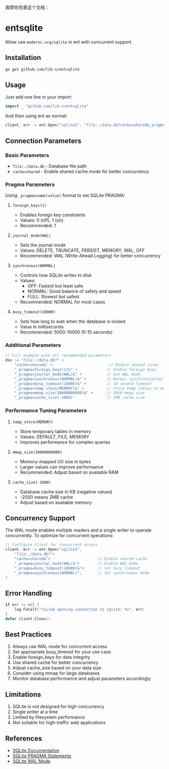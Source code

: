 我帮你完善这个文档：

# entsqlite
Allow use `modernc.org/sqlite` in ent with concurrent support.

## Installation
```bash
go get github.com/lib-x/entsqlite
```

## Usage
Just add one line in your import:
```go
import _ "github.com/lib-x/entsqlite"
```

And then using ent as normal:
```go
client, err := ent.Open("sqlite3", "file:./data.db?cache=shared&_pragma=foreign_keys(1)&_pragma=journal_mode(WAL)&_pragma=synchronous(NORMAL)&_pragma=busy_timeout(10000)")
```

## Connection Parameters

### Basic Parameters
- `file:./data.db` - Database file path
- `cache=shared` - Enable shared cache mode for better concurrency

### Pragma Parameters
Using `_pragma=name(value)` format to set SQLite PRAGMA:

1. `foreign_keys(1)`
   - Enables foreign key constraints
   - Values: 0 (off), 1 (on)
   - Recommended: 1

2. `journal_mode(WAL)`
   - Sets the journal mode
   - Values: DELETE, TRUNCATE, PERSIST, MEMORY, WAL, OFF
   - Recommended: WAL (Write-Ahead Logging) for better concurrency

3. `synchronous(NORMAL)`
   - Controls how SQLite writes to disk
   - Values:
     - OFF: Fastest but least safe
     - NORMAL: Good balance of safety and speed
     - FULL: Slowest but safest
   - Recommended: NORMAL for most cases

4. `busy_timeout(10000)`
   - Sets how long to wait when the database is locked
   - Value in milliseconds
   - Recommended: 5000-10000 (5-10 seconds)

### Additional Parameters
```go
// Full example with all recommended parameters
dsn := "file:./data.db?" +
    "cache=shared&" +                         // Enable shared cache
    "_pragma=foreign_keys(1)&" +             // Enable foreign keys
    "_pragma=journal_mode(WAL)&" +           // Use WAL mode
    "_pragma=synchronous(NORMAL)&" +         // Normal synchronization
    "_pragma=busy_timeout(10000)&" +         // 10 second timeout
    "_pragma=temp_store(MEMORY)&" +          // Store temp tables in memory
    "_pragma=mmap_size(30000000000)&" +      // 30GB mmap size
    "_pragma=cache_size(-2000)"              // 2MB cache size
```

### Performance Tuning Parameters
1. `temp_store(MEMORY)`
   - Store temporary tables in memory
   - Values: DEFAULT, FILE, MEMORY
   - Improves performance for complex queries

2. `mmap_size(30000000000)`
   - Memory-mapped I/O size in bytes
   - Larger values can improve performance
   - Recommended: Adjust based on available RAM

3. `cache_size(-2000)`
   - Database cache size in KB (negative values)
   - -2000 means 2MB cache
   - Adjust based on available memory

## Concurrency Support
The WAL mode enables multiple readers and a single writer to operate concurrently. To optimize for concurrent operations:

```go
// Configure client for concurrent access
client, err := ent.Open("sqlite3", 
    "file:./data.db?"+
    "cache=shared&"+                     // Enable shared cache
    "_pragma=journal_mode(WAL)&"+        // Enable WAL mode
    "_pragma=busy_timeout(10000)&"+      // Set busy timeout
    "_pragma=synchronous(NORMAL)",       // Set synchronous mode
)
```

## Error Handling
```go
if err != nil {
    log.Fatalf("failed opening connection to sqlite: %v", err)
}
defer client.Close()
```

## Best Practices
1. Always use WAL mode for concurrent access
2. Set appropriate busy_timeout for your use case
3. Enable foreign_keys for data integrity
4. Use shared cache for better concurrency
5. Adjust cache_size based on your data size
6. Consider using mmap for large databases
7. Monitor database performance and adjust parameters accordingly

## Limitations
1. SQLite is not designed for high concurrency
2. Single writer at a time
3. Limited by filesystem performance
4. Not suitable for high-traffic web applications

## References
- [SQLite Documentation](https://www.sqlite.org/docs.html)
- [SQLite PRAGMA Statements](https://www.sqlite.org/pragma.html)
- [SQLite WAL Mode](https://www.sqlite.org/wal.html)
